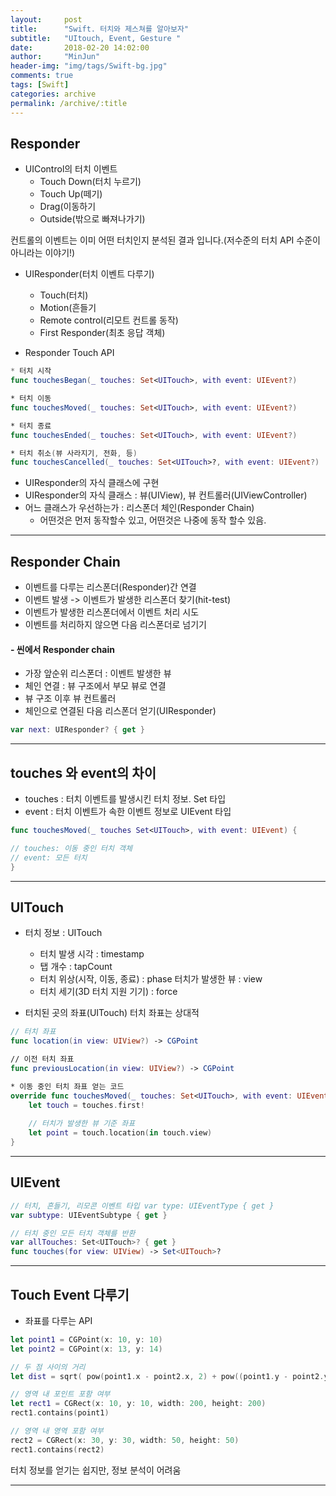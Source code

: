 ```yaml
---
layout:     post
title:      "Swift. 터치와 제스쳐를 알아보자"
subtitle:   "UItouch, Event, Gesture "
date:       2018-02-20 14:02:00
author:     "MinJun"
header-img: "img/tags/Swift-bg.jpg"
comments: true 
tags: [Swift]
categories: archive
permalink: /archive/:title
---
```


## Responder

- UIControl의 터치 이벤트 
	- Touch Down(터치 누르기)
	- Touch Up(떼기)
	- Drag(이동하기
	- Outside(밖으로 빠져나가기)

컨트롤의 이벤트는 이미 어떤 터치인지 분석된 결과 입니다.(저수준의 터치 API 수준이 아니라는 이야기!) 

- UIResponder(터치 이벤트 다루기)
	- Touch(터치)
	- Motion(흔들기
	- Remote control(리모트 컨트롤 동작) 
	- First Responder(최초 응답 객체)

- Responder Touch API 

```swift
* 터치 시작
func touchesBegan(_ touches: Set<UITouch>, with event: UIEvent?)

* 터치 이동
func touchesMoved(_ touches: Set<UITouch>, with event: UIEvent?)

* 터치 종료
func touchesEnded(_ touches: Set<UITouch>, with event: UIEvent?)

* 터치 취소(뷰 사라지기, 전화, 등)
func touchesCancelled(_ touches: Set<UITouch>?, with event: UIEvent?)
```

- UIResponder의 자식 클래스에 구현
- UIResponder의 자식 클래스 : 뷰(UIView), 뷰 컨트롤러(UIViewController) 
- 어느 클래스가 우선하는가 : 리스폰더 체인(Responder Chain)
	- 어떤것은 먼저 동작할수 있고, 어떤것은 나중에 동작 할수 있음.  

---

## Responder Chain

- 이벤트를 다루는 리스폰더(Responder)간 연결
- 이벤트 발생 -> 이벤트가 발생한 리스폰더 찾기(hit-test) 
- 이벤트가 발생한 리스폰더에서 이벤트 처리 시도 
- 이벤트를 처리하지 않으면 다음 리스폰더로 넘기기

#### - 씬에서 Responder chain

- 가장 앞순위 리스폰더 : 이벤트 발생한 뷰
- 체인 연결 : 뷰 구조에서 부모 뷰로 연결  
- 뷰 구조 이후 뷰 컨트롤러
- 체인으로 연결된 다음 리스폰더 얻기(UIResponder)

```swift
var next: UIResponder? { get }
```

---

## touches 와 event의 차이 

- touches : 터치 이벤트를 발생시킨 터치 정보. Set<UITouch> 타입 
- event : 터치 이벤트가 속한 이벤트 정보로 UIEvent 타입

```swift
func touchesMoved(_ touches Set<UITouch>, with event: UIEvent) {

// touches: 이동 중인 터치 객체
// event: 모든 터치 
}
```

---

## UITouch 

- 터치 정보 : UITouch
	- 터치 발생 시각 : timestamp
	- 탭 개수 : tapCount
	- 터치 위상(시작, 이동, 종료) : phase 터치가 발생한 뷰 : view
	- 터치 세기(3D 터치 지원 기기) : force

- 터치된 곳의 좌표(UITouch) 터치 좌표는 상대적

```swift
// 터치 좌표
func location(in view: UIView?) -> CGPoint

// 이전 터치 좌표
func previousLocation(in view: UIView?) -> CGPoint

* 이동 중인 터치 좌표 얻는 코드
override func touchesMoved(_ touches: Set<UITouch>, with event: UIEvent?) { 
	let touch = touches.first!
	
	// 터치가 발생한 뷰 기준 좌표
	let point = touch.location(in touch.view)
}
```

---

## UIEvent 

```swift
// 터치, 흔들기, 리모콘 이벤트 타입 var type: UIEventType { get }
var subtype: UIEventSubtype { get }

// 터치 중인 모든 터치 객체를 반환
var allTouches: Set<UITouch>? { get }
func touches(for view: UIView) -> Set<UITouch>?
```

---

## Touch Event 다루기 

- 좌표를 다루는 API

```swift
let point1 = CGPoint(x: 10, y: 10) 
let point2 = CGPoint(x: 13, y: 14)

// 두 점 사이의 거리
let dist = sqrt( pow(point1.x - point2.x, 2) + pow((point1.y - point2.y), 2))

// 영역 내 포인트 포함 여부
let rect1 = CGRect(x: 10, y: 10, width: 200, height: 200) 
rect1.contains(point1)

// 영역 내 영역 포함 여부
rect2 = CGRect(x: 30, y: 30, width: 50, height: 50) 
rect1.contains(rect2)
```
터치 정보를 얻기는 쉽지만, 정보 분석이 어려움

---
























